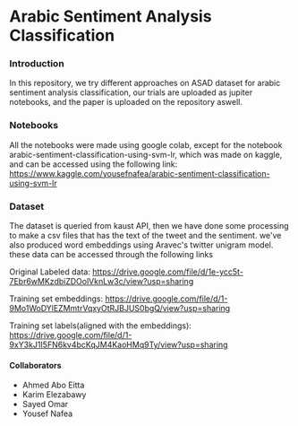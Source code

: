 # Arabic Sentiment Analysis Classification

### Introduction

In this repository, we try different approaches on ASAD dataset for arabic sentiment analysis classification, our trials are uploaded as jupiter notebooks, and the paper is uploaded on the repository aswell.

### Notebooks

All the notebooks were made using google colab, except for the notebook arabic-sentiment-classification-using-svm-lr, which was made on kaggle, and can be accessed using the following link: https://www.kaggle.com/yousefnafea/arabic-sentiment-classification-using-svm-lr

### Dataset

The dataset is queried from kaust API, then we have done some processing to make a csv files that has the text of the tweet and the sentiment. we've also produced word embeddings using Aravec's twitter unigram model. these data can be accessed through the following links

Original Labeled data: https://drive.google.com/file/d/1e-ycc5t-7Ebr6wMKzdbiZDOolVknLw3c/view?usp=sharing

Training set embeddings:  https://drive.google.com/file/d/1-9Mo1WoDYlEZMmtrVqxyOtRJBJUS0bgQ/view?usp=sharing

Training set labels(aligned with the embeddings): https://drive.google.com/file/d/1-9xY3kJ1I5FN6kv4bcKqJM4KaoHMq9Ty/view?usp=sharing

#### Collaborators

* Ahmed Abo Eitta
* Karim Elezabawy
* Sayed Omar
* Yousef Nafea

